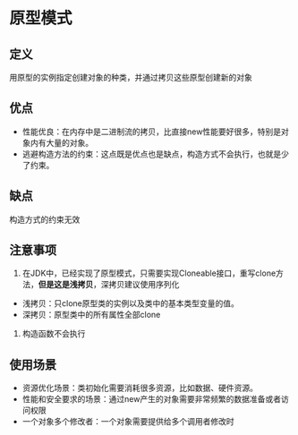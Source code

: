 # 原型模式

## 定义

用原型的实例指定创建对象的种类，并通过拷贝这些原型创建新的对象

## 优点

- 性能优良：在内存中是二进制流的拷贝，比直接new性能要好很多，特别是对象内有大量的对象。
- 逃避构造方法的约束：这点既是优点也是缺点，构造方式不会执行，也就是少了约束。

## 缺点

构造方式的约束无效

## 注意事项

1. 在JDK中，已经实现了原型模式，只需要实现Cloneable接口，重写clone方法，**但是这是浅拷贝**，深拷贝建议使用序列化

- 浅拷贝：只clone原型类的实例以及类中的基本类型变量的值。
- 深拷贝：原型类中的所有属性全部clone

1. 构造函数不会执行

## 使用场景

- 资源优化场景：类初始化需要消耗很多资源，比如数据、硬件资源。
- 性能和安全要求的场景：通过new产生的对象需要非常频繁的数据准备或者访问权限
- 一个对象多个修改者：一个对象需要提供给多个调用者修改时

